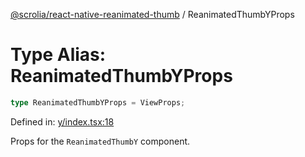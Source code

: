 [@scrolia/react-native-reanimated-thumb](../README.md) / ReanimatedThumbYProps

# Type Alias: ReanimatedThumbYProps

```ts
type ReanimatedThumbYProps = ViewProps;
```

Defined in: [y/index.tsx:18](https://github.com/scrolia/react-native/blob/857962ebd68db30fb8868d423777bb744b95b578/packages/react-native-reanimated-thumb/src/thumb/y/index.tsx#L18)

Props for the `ReanimatedThumbY` component.
